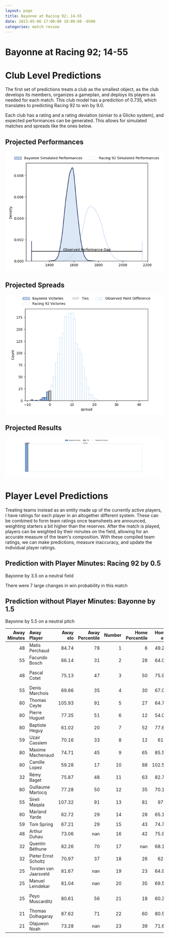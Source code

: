 ```yaml
---  
layout: page  
title: Bayonne at Racing 92; 14-55  
date: 2023-05-06 17:00:00 18:00:00 -0500  
categories: match review  
---
```

# Bayonne at Racing 92; 14-55

# Club Level Predictions


The first set of predictions treats a club as the smallest object, as the club develops its members, organizes a gameplan, and deploys its players as needed for each match. This club model has a prediction of 0.735, which translates to predicting Racing 92 to win by 9.0.

Each club has a rating and a rating deviation (simiar to a Glicko system), and expected performances can be generated. This allows for simulated matches and spreads like the ones below.
## Projected Performances


![Projected Performances](plots/performances_2023-05-06-Racing92-Bayonne.png)
## Projected Spreads


![Projected Spreads](plots/spreads_2023-05-06-Racing92-Bayonne.png)
## Projected Results


![Projected Results](plots/resultbar_2023-05-06-Racing92-Bayonne.png)
# Player Level Predictions


Treating teams instead as an entity made up of the currently active players, I have ratings for each player in an altogether different system. These can be combined to form team ratings once teamsheets are announced, weighting starters a bit higher than the reserves. After the match is played, players can be weighted by their minutes on the field, allowing for an accurate measure of the team's composition. With these compiled team ratings, we can make predictions, measure inaccuracy, and update the individual player ratings.
## Prediction with Player Minutes: Racing 92 by 0.5


Bayonne by 3.5 on a neutral field

There were 7 large changes in win probability in this match
## Prediction without Player Minutes: Bayonne by 1.5


Bayonne by 5.5 on a neutral pitch



|   Away Minutes | Away Player           |   Away elo |   Away Percentile |   Number |   Home Percentile |   Home elo | Home Player           |   Home Minutes |
|---------------:|:----------------------|-----------:|------------------:|---------:|------------------:|-----------:|:----------------------|---------------:|
|             48 | Matis Perchaud        |      84.74 |                78 |        1 |                 6 |      49.23 | Guram Gogichashvili   |             50 |
|             55 | Facundo Bosch         |      66.14 |                31 |        2 |                28 |      64.06 | Janick Tarrit         |             50 |
|             48 | Pascal Cotet          |      75.13 |                47 |        3 |                50 |      75.96 | Trevor Ntando Nyakane |             54 |
|             55 | Denis Marchois        |      69.66 |                35 |        4 |                30 |      67.08 | Anthime Hemery        |             52 |
|             80 | Thomas Ceyte          |     105.93 |                91 |        5 |                27 |      64.79 | Fabien Sanconnie      |             80 |
|             80 | Pierre Huguet         |      77.35 |                51 |        6 |                12 |      54.05 | Ibrahim Diallo        |             59 |
|             80 | Baptiste Heguy        |      61.02 |                20 |        7 |                52 |      77.63 | Baptiste Chouzenoux   |             80 |
|             59 | Uzair Cassiem         |      70.16 |                33 |        8 |                12 |      61.6  | Kitione Kamikamica    |             80 |
|             80 | Maxime Machenaud      |      74.71 |                45 |        9 |                65 |      85.59 | Nolann Le Garrec      |             71 |
|             80 | Camille Lopez         |      59.28 |                17 |       10 |                88 |     102.53 | Finn Russell          |             80 |
|             32 | Rémy Baget            |      75.87 |                48 |       11 |                63 |      82.78 | Juan Imhoff           |             80 |
|             80 | Guillaume Martocq     |      77.28 |                50 |       12 |                35 |      70.15 | Henry Chavancy        |             65 |
|             55 | Sireli Maqala         |     107.32 |                91 |       13 |                81 |      97.3  | Gael Fickou           |             80 |
|             80 | Marland Yarde         |      62.72 |                29 |       14 |                28 |      65.14 | Vinaya Habosi         |             80 |
|             59 | Tom Spring            |      67.21 |                29 |       15 |                43 |      74.75 | Max Spring            |             65 |
|             48 | Arthur Duhau          |      73.06 |               nan |       16 |                42 |      75.96 | Eddy Ben Arous        |             30 |
|             32 | Quentin Béthune       |      82.26 |                70 |       17 |               nan |      68.17 | Camille Chat          |             30 |
|             32 | Pieter Ernst Scholtz  |      70.97 |                37 |       18 |                26 |      62.8  | Cameron Woki          |             28 |
|             25 | Torsten van Jaarsveld |      81.67 |               nan |       19 |                23 |      64.99 | Ali Oz                |             26 |
|             25 | Manuel Leindekar      |      81.04 |               nan |       20 |                35 |      69.56 | Wenceslas Lauret      |             21 |
|             25 | Peyo Muscarditz       |      80.61 |                56 |       21 |                18 |      60.37 | Warrick Wayne Gelant  |             15 |
|             21 | Thomas Dolhagaray     |      87.62 |                71 |       22 |                60 |      80.58 | Francis Saili         |             15 |
|             21 | Olajuwon Noah         |      73.28 |               nan |       23 |                39 |      71.69 | Antoine Gibert        |              9 |

